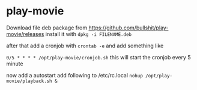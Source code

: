 play-movie
======

Download file deb package from https://github.com/bullshit/play-movie/releases
install it with ```dpkg -i FILENAME.deb```

after that add a cronjob with ```crontab -e``` 
and add something like

```0/5 * * * * /opt/play-movie/cronjob.sh```
this will start the cronjob every 5 minute

now add a autostart
add following to /etc/rc.local
```nohup /opt/play-movie/playback.sh &```
